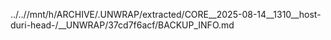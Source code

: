 ../..//mnt/h/ARCHIVE/.UNWRAP/extracted/CORE__2025-08-14__1310__host-duri-head-/__UNWRAP/37cd7f6acf/BACKUP_INFO.md